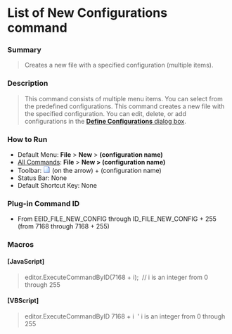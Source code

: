 # List of New Configurations command

### Summary

> Creates a new file with a specified configuration (multiple items).

### Description

> This command consists of multiple menu items. You can select from the predefined
> configurations. This command creates a new file with the specified
> configuration. You can edit, delete, or add configurations in the
> [**Define Configurations** dialog box](../../dlg/configurations/index).

### How to Run

- Default Menu: **File** \> **New** \> **(configuration name)**
- [All Commands](../tools/all_commands): **File** \> **New > (configuration name)**
- Toolbar: ![](../../images/filenew.gif) (on
the arrow) + (configuration name)
- Status Bar: None
- Default Shortcut Key: None

### Plug-in Command ID

- From EEID\_FILE\_NEW\_CONFIG through ID\_FILE\_NEW\_CONFIG + 255 (from 7168
through 7168 + 255)

### Macros

#### \[JavaScript\]

> editor.ExecuteCommandByID(7168 + i);  // i is an integer from 0
> through 255

#### \[VBScript\]

> editor.ExecuteCommandByID 7168 + i  ' i is an integer from 0 through 255